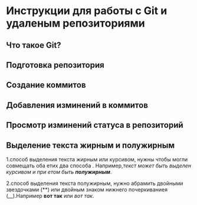 # Инструкции для работы с Git и удаленым репозиториями

## Что такое Git?

## Подготовка репозитория

## Создание коммитов

## Добавления изминений в коммитов

## Просмотр изминений статуса в репозиторий

## Выделение текста жирным и полужирным

1.способ выделения текста жирным или курсивом, нужны чтобы могли совмещать оба етих два способа . Например,_текст может быть выделен курсивом и при етом быть **полужирным**_.

2.способ выделения текста полужирным, нужно абрамить двойными звездочками (**) или двойным знаком нижнего почеркиваниея (__).Например **вот так** или _вот так_.